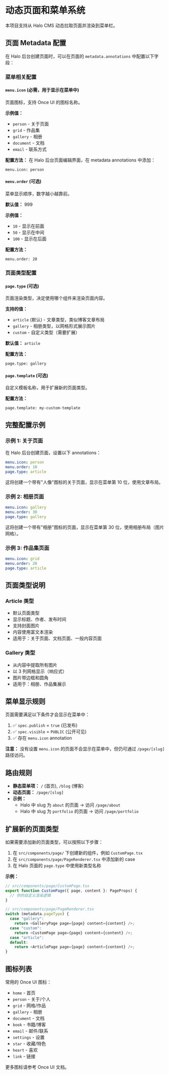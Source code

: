 # 动态页面和菜单系统

本项目支持从 Halo CMS 动态拉取页面并渲染到菜单栏。

## 页面 Metadata 配置

在 Halo 后台创建页面时，可以在页面的 `metadata.annotations` 中配置以下字段：

### 菜单相关配置

#### `menu.icon` (必需，用于显示在菜单中)
页面图标，支持 Once UI 的图标名称。

**示例值：**
- `person` - 关于页面
- `grid` - 作品集
- `gallery` - 相册
- `document` - 文档
- `email` - 联系方式

**配置方法：**
在 Halo 后台页面编辑界面，在 metadata annotations 中添加：
```
menu.icon: person
```

#### `menu.order` (可选)
菜单显示顺序，数字越小越靠前。

**默认值：** 999

**示例值：**
- `10` - 显示在前面
- `50` - 显示在中间
- `100` - 显示在后面

**配置方法：**
```
menu.order: 20
```

### 页面类型配置

#### `page.type` (可选)
页面渲染类型，决定使用哪个组件来渲染页面内容。

**支持的值：**
- `article` (默认) - 文章类型，类似博客文章布局
- `gallery` - 相册类型，以网格形式展示图片
- `custom` - 自定义类型（需要扩展）

**默认值：** `article`

**配置方法：**
```
page.type: gallery
```

#### `page.template` (可选)
自定义模板名称，用于扩展新的页面类型。

**配置方法：**
```
page.template: my-custom-template
```

## 完整配置示例

### 示例 1: 关于页面
在 Halo 后台创建页面，设置以下 annotations：

```yaml
menu.icon: person
menu.order: 10
page.type: article
```

这将创建一个带有"人像"图标的关于页面，显示在菜单第 10 位，使用文章布局。

### 示例 2: 相册页面
```yaml
menu.icon: gallery
menu.order: 30
page.type: gallery
```

这将创建一个带有"相册"图标的页面，显示在菜单第 30 位，使用相册布局（图片网格）。

### 示例 3: 作品集页面
```yaml
menu.icon: grid
menu.order: 20
page.type: article
```

## 页面类型说明

### Article 类型
- 默认页面类型
- 显示标题、作者、发布时间
- 支持封面图片
- 内容使用富文本渲染
- 适用于：关于页面、文档页面、一般内容页面

### Gallery 类型
- 从内容中提取所有图片
- 以 3 列网格显示（响应式）
- 图片带边框和圆角
- 适用于：相册、作品集展示

## 菜单显示规则

页面需要满足以下条件才会显示在菜单中：

1. ✅ `spec.publish` = `true` (已发布)
2. ✅ `spec.visible` = `PUBLIC` (公开可见)
3. ✅ 存在 `menu.icon` annotation

**注意：** 没有设置 `menu.icon` 的页面不会显示在菜单中，但仍可通过 `/page/[slug]` 路径访问。

## 路由规则

- **静态菜单项：** `/` (首页), `/blog` (博客)
- **动态页面：** `/page/[slug]`
- **示例：**
  - Halo 中 slug 为 `about` 的页面 → 访问 `/page/about`
  - Halo 中 slug 为 `portfolio` 的页面 → 访问 `/page/portfolio`

## 扩展新的页面类型

如果需要添加新的页面类型，可以按照以下步骤：

1. 在 `src/components/page/` 下创建新的组件，例如 `CustomPage.tsx`
2. 在 `src/components/page/PageRenderer.tsx` 中添加新的 case
3. 在 Halo 页面的 `page.type` 中使用新类型名称

**示例：**

```typescript
// src/components/page/CustomPage.tsx
export function CustomPage({ page, content }: PageProps) {
  // 你的自定义渲染逻辑
}

// src/components/page/PageRenderer.tsx
switch (metadata.pageType) {
  case "gallery":
    return <GalleryPage page={page} content={content} />;
  case "custom":
    return <CustomPage page={page} content={content} />;
  case "article":
  default:
    return <ArticlePage page={page} content={content} />;
}
```

## 图标列表

常用的 Once UI 图标：

- `home` - 首页
- `person` - 关于/个人
- `grid` - 网格/作品
- `gallery` - 相册
- `document` - 文档
- `book` - 书籍/博客
- `email` - 邮件/联系
- `settings` - 设置
- `star` - 收藏/特色
- `heart` - 喜欢
- `link` - 链接

更多图标请参考 Once UI 文档。

